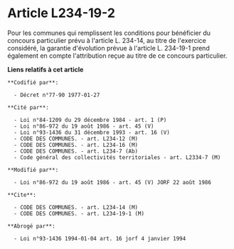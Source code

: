 # Article L234-19-2

Pour les communes qui remplissent les conditions pour bénéficier du concours particulier prévu à l'article L. 234-14, au
titre de l'exercice considéré, la garantie d'évolution prévue à l'article L. 234-19-1 prend également en compte l'attribution
reçue au titre de ce concours particulier.

**Liens relatifs à cet article**

	**Codifié par**:

	  - Décret n°77-90 1977-01-27

	**Cité par**:

	  - Loi n°84-1209 du 29 décembre 1984 - art. 1 (P)
	  - Loi n°86-972 du 19 août 1986 - art. 45 (V)
	  - Loi n°93-1436 du 31 décembre 1993 - art. 16 (V)
	  - CODE DES COMMUNES. - art. L234-12 (M)
	  - CODE DES COMMUNES. - art. L234-16 (M)
	  - CODE DES COMMUNES. - art. L234-7 (Ab)
	  - Code général des collectivités territoriales - art. L2334-7 (M)

	**Modifié par**:

	  - Loi n°86-972 du 19 août 1986 - art. 45 (V) JORF 22 août 1986

	**Cite**:

	  - CODE DES COMMUNES. - art. L234-14 (M)
	  - CODE DES COMMUNES. - art. L234-19-1 (M)

	**Abrogé par**:

	  - Loi n°93-1436 1994-01-04 art. 16 jorf 4 janvier 1994
